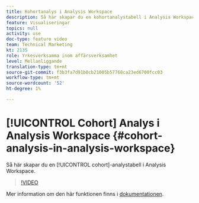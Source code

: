 ```yaml
---
title: Kohortanalys i Analysis Workspace
description: Så här skapar du en kohortanalystabell i Analysis Workspace.
feature: Visualiseringar
topics: null
activity: use
doc-type: feature video
team: Technical Marketing
kt: 2135
role: Yrkesverksamma inom affärsverksamhet
level: Mellanliggande
translation-type: tm+mt
source-git-commit: f3b3fa7d91b0cb21005b57768ca23ed6700fcc03
workflow-type: tm+mt
source-wordcount: '52'
ht-degree: 1%

---
```



# [!UICONTROL Cohort] Analys i Analysis Workspace  {#cohort-analysis-in-analysis-workspace}

Så här skapar du en [!UICONTROL cohort]-analystabell i Analysis Workspace.

>[!VIDEO](https://video.tv.adobe.com/v/23990/?quality=12)

Mer information om den här funktionen finns i [dokumentationen](https://marketing.adobe.com/resources/help/en_US/analytics/analysis-workspace/cohort_analysis.html).

